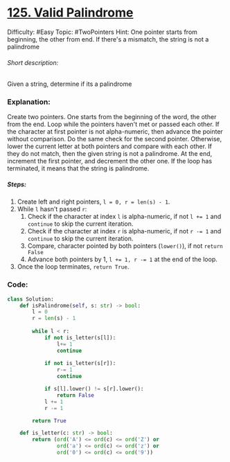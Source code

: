 # [125. Valid Palindrome](https://leetcode.com/problems/valid-palindrome/)

Difficulty:  #Easy 
Topic: #TwoPointers 
Hint: One pointer starts from beginning, the other from end. If there's a mismatch, the string is not a palindrome

###### Short description:
Given a string, determine if its a palindrome

### Explanation:

Create two pointers. One starts from the beginning of the word, the other from the end. Loop while the pointers haven't met or passed each other. If the character at first pointer is not alpha-numeric, then advance the pointer without comparison. Do the same check for the second pointer. Otherwise, lower the current letter at both pointers and compare with each other. If they do not match, then the given string is not a palindrome. At the end, increment the first pointer, and decrement the other one. If the loop has terminated, it means that the string is palindrome.

##### Steps:

1. Create left and right pointers, `l = 0, r = len(s) - 1`.
2. While `l` hasn't passed `r`:
	1. Check if the character at index `l` is alpha-numeric, if not `l += 1` and `continue` to skip the current iteration.
	2. Check if the character at index `r` is alpha-numeric, if not `r -= 1` and `continue` to skip the current iteration.
	3. Compare, character pointed by both pointers (`lower()`), if not `return False`
	4. Advance both pointers by 1, `l += 1, r -= 1` at the end of the loop.
3. Once the loop terminates, `return True`.


### Code:

```python
class Solution:
    def isPalindrome(self, s: str) -> bool:
        l = 0
        r = len(s) - 1
        
        while l < r:
            if not is_letter(s[l]):
                l+= 1
                continue
            
            if not is_letter(s[r]):
                r-= 1
                continue

            if s[l].lower() != s[r].lower():
                return False
            l += 1
            r -= 1

        return True

    def is_letter(c: str) -> bool:
        return (ord('A') <= ord(c) <= ord('Z') or
                ord('a') <= ord(c) <= ord('z') or
                ord('0') <= ord(c) <= ord('9'))
            
        
```
